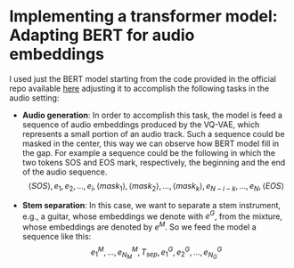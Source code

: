 # Implementing a transformer model: Adapting BERT for audio embeddings
I used just the BERT model starting from the code provided in the official repo available [here](https://github.com/codertimo/BERT-pytorch/tree/master) adjusting it to accomplish the following tasks in the audio setting:
- **Audio generation**: In order to accomplish this task, the model is feed a sequence of audio embeddings produced by the VQ-VAE, which represents a small portion of an audio track. Such a sequence could be masked in the center, this way we can observe how BERT model fill in the gap. For example a sequence could be the following in which the two tokens SOS and EOS mark, respectively, the beginning and the end of the audio sequence.
$$\langle SOS\rangle, e_1, e_2,…, e_i ,\langle mask_1\rangle, \langle mask_2\rangle, …, \langle mask_k\rangle,e_{N-i-k}, …, e_N, \langle EOS \rangle $$

- **Stem separation**: In this case, we want to separate a stem instrument, e.g., a guitar, whose embeddings we denote with $e^G$, from the mixture, whose embeddings are denoted by $e^M$. So we feed the model a sequence like this:
$$e^M_1,…, e^M_{N_M},T_{sep},e^G_{1}, e^G_2, …, e^G_{N_G}$$
